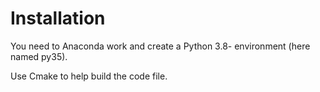 # Installation

You need to Anaconda work and create a Python 3.8- environment (here named py35).

Use Cmake to help build the code file.
